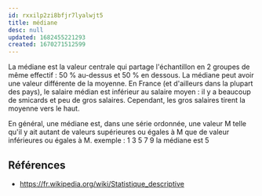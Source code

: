 ```yaml
---
id: rxxilp2zi8bfjr7lyalwjt5
title: médiane
desc: null
updated: 1682455221293
created: 1670271512599
---
```


La médiane est la valeur centrale qui partage l'échantillon en 2 groupes de même effectif : 50 % au-dessus et 50 % en dessous. La médiane peut avoir une valeur différente de la moyenne. En France (et d'ailleurs dans la plupart des pays), le salaire médian est inférieur au salaire moyen : il y a beaucoup de smicards et peu de gros salaires. Cependant, les gros salaires tirent la moyenne vers le haut.

En général, une médiane est, dans une série ordonnée, une valeur M telle qu'il y ait autant de valeurs supérieures ou égales à M que de valeur inférieures ou égales à M. exemple : 1 3 5 7 9 la médiane est 5

## Références

- https://fr.wikipedia.org/wiki/Statistique_descriptive